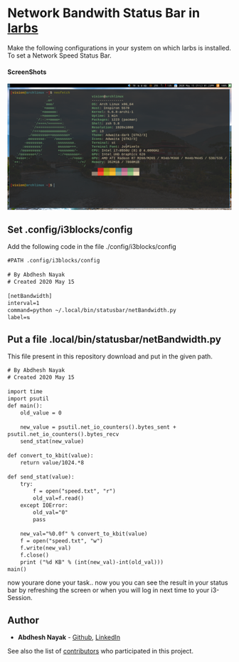# Network Bandwith Status Bar in [larbs](https://github.com/LukeSmithxyz/LARBS)

Make the following configurations in your system on which larbs is installed. To set a Network Speed Status Bar.


#### ScreenShots

![Image of the Main Screen](snaps/1.png)


## Set .config/i3blocks/config

Add the following code in the file ./config/i3blocks/config
```
#PATH .config/i3blocks/config

# By Abdhesh Nayak
# Created 2020 May 15

[netBandwidth]
interval=1
command=python ~/.local/bin/statusbar/netBandwidth.py
label=⇅ 
```

## Put a file .local/bin/statusbar/netBandwidth.py

This file present in this repository download and put in the given path.

```
# By Abdhesh Nayak
# Created 2020 May 15

import time
import psutil
def main():
    old_value = 0    

    new_value = psutil.net_io_counters().bytes_sent + psutil.net_io_counters().bytes_recv
    send_stat(new_value)

def convert_to_kbit(value):
    return value/1024.*8

def send_stat(value):
    try:
        f = open("speed.txt", "r")
        old_val=f.read()
    except IOError:
        old_val="0"
        pass

    new_val="%0.0f" % convert_to_kbit(value)
    f = open("speed.txt", "w")
    f.write(new_val)
    f.close()
    print ("%d KB" % (int(new_val)-int(old_val)))
main()
```
now yourare done your task.. now you you can see the result in your status bar by refreshing the screen or when you will log in next time to your i3-Session. 
## Author
* **Abdhesh Nayak** - [Github](https://github.com/abdheshnayak), [LinkedIn](https://www.linkedin.com/in/abdhesh-nayak/)

See also the list of [contributors](https://github.com/abdheshnayak/larbs-netBandwith-statusbar/graphs/contributors) who participated in this project.
